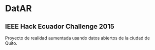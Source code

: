 # DatAR
IEEE Hack Ecuador Challenge 2015
---------------------
Proyecto de realidad aumentada usando datos abiertos de la ciudad de Quito.
